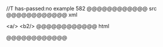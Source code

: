 //T has-passed:no
example 582
@@@@@@@@@@@@ src
<a/><b2/>
@@@@@@@@@@@@ xml
<?xml version="1.0" encoding="UTF-8"?>
<!DOCTYPE document SYSTEM "CommonMark.dtd">
<document xmlns="http://commonmark.org/xml/1.0">
  <paragraph>
    <html_inline>&lt;a/&gt;</html_inline>
    <html_inline>&lt;b2/&gt;</html_inline>
  </paragraph>
</document>
@@@@@@@@@@@@ html
<p><a/><b2/></p>
@@@@@@@@@@@@
